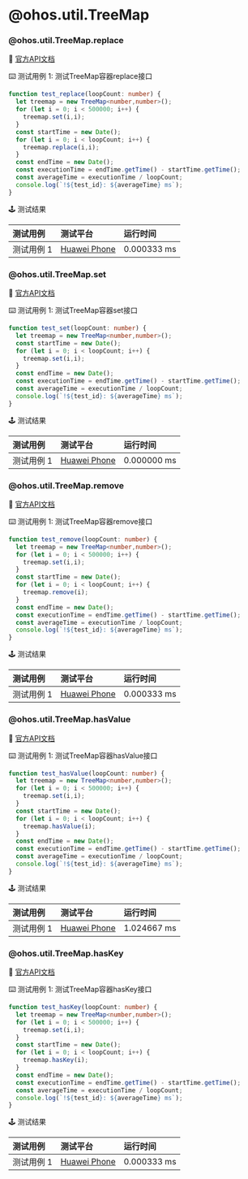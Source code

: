 # @ohos.util.TreeMap
### @ohos.util.TreeMap.replace

:book: [官方API文档](https://developer.harmonyos.com/cn/docs/documentation/doc-references-V3/js-apis-treemap-0000001478341441-V3#ZH-CN_TOPIC_0000001523488482__replace)

:keyboard: 测试用例 1: 测试TreeMap容器replace接口 

```typescript
function test_replace(loopCount: number) {
  let treemap = new TreeMap<number,number>();
  for (let i = 0; i < 500000; i++) {
    treemap.set(i,i);
  }
  const startTime = new Date();
  for (let i = 0; i < loopCount; i++) {
    treemap.replace(i,i);
  }
  const endTime = new Date();
  const executionTime = endTime.getTime() - startTime.getTime();
  const averageTime = executionTime / loopCount;
  console.log(`!${test_id}: ${averageTime} ms`);
}
```
:joystick: 测试结果

| 测试用例   | 测试平台           | 运行时间        |
|:-------|:---------------|:------------|
| 测试用例 1 | [Huawei Phone] | 0.000333 ms |

### @ohos.util.TreeMap.set

:book: [官方API文档](https://developer.harmonyos.com/cn/docs/documentation/doc-references-V3/js-apis-treemap-0000001478341441-V3#ZH-CN_TOPIC_0000001523488482__set)

:keyboard: 测试用例 1: 测试TreeMap容器set接口 

```typescript
function test_set(loopCount: number) {
  let treemap = new TreeMap<number,number>();
  const startTime = new Date();
  for (let i = 0; i < loopCount; i++) {
    treemap.set(i,i);
  }
  const endTime = new Date();
  const executionTime = endTime.getTime() - startTime.getTime();
  const averageTime = executionTime / loopCount;
  console.log(`!${test_id}: ${averageTime} ms`);
}
```
:joystick: 测试结果

| 测试用例   | 测试平台           | 运行时间        |
|:-------|:---------------|:------------|
| 测试用例 1 | [Huawei Phone] | 0.000000 ms |

### @ohos.util.TreeMap.remove

:book: [官方API文档](https://developer.harmonyos.com/cn/docs/documentation/doc-references-V3/js-apis-treemap-0000001478341441-V3#ZH-CN_TOPIC_0000001523488482__remove)

:keyboard: 测试用例 1: 测试TreeMap容器remove接口 

```typescript
function test_remove(loopCount: number) {
  let treemap = new TreeMap<number,number>();
  for (let i = 0; i < 500000; i++) {
    treemap.set(i,i);
  }
  const startTime = new Date();
  for (let i = 0; i < loopCount; i++) {
    treemap.remove(i);
  }
  const endTime = new Date();
  const executionTime = endTime.getTime() - startTime.getTime();
  const averageTime = executionTime / loopCount;
  console.log(`!${test_id}: ${averageTime} ms`);
}
```
:joystick: 测试结果

| 测试用例   | 测试平台           | 运行时间        |
|:-------|:---------------|:------------|
| 测试用例 1 | [Huawei Phone] | 0.000333 ms |

### @ohos.util.TreeMap.hasValue

:book: [官方API文档](https://developer.harmonyos.com/cn/docs/documentation/doc-references-V3/js-apis-treemap-0000001478341441-V3#ZH-CN_TOPIC_0000001523488482__hasValue)

:keyboard: 测试用例 1: 测试TreeMap容器hasValue接口 

```typescript
function test_hasValue(loopCount: number) {
  let treemap = new TreeMap<number,number>();
  for (let i = 0; i < 500000; i++) {
    treemap.set(i,i);
  }
  const startTime = new Date();
  for (let i = 0; i < loopCount; i++) {
    treemap.hasValue(i);
  }
  const endTime = new Date();
  const executionTime = endTime.getTime() - startTime.getTime();
  const averageTime = executionTime / loopCount;
  console.log(`!${test_id}: ${averageTime} ms`);
}
```
:joystick: 测试结果

| 测试用例   | 测试平台           | 运行时间        |
|:-------|:---------------|:------------|
| 测试用例 1 | [Huawei Phone] | 1.024667 ms |

### @ohos.util.TreeMap.hasKey

:book: [官方API文档](https://developer.harmonyos.com/cn/docs/documentation/doc-references-V3/js-apis-treemap-0000001478341441-V3#ZH-CN_TOPIC_0000001523488482__hasKey)

:keyboard: 测试用例 1: 测试TreeMap容器hasKey接口 

```typescript
function test_hasKey(loopCount: number) {
  let treemap = new TreeMap<number,number>();
  for (let i = 0; i < 500000; i++) {
    treemap.set(i,i);
  }
  const startTime = new Date();
  for (let i = 0; i < loopCount; i++) {
    treemap.hasKey(i);
  }
  const endTime = new Date();
  const executionTime = endTime.getTime() - startTime.getTime();
  const averageTime = executionTime / loopCount;
  console.log(`!${test_id}: ${averageTime} ms`);
}
```
:joystick: 测试结果

| 测试用例   | 测试平台           | 运行时间        |
|:-------|:---------------|:------------|
| 测试用例 1 | [Huawei Phone] | 0.000333 ms |

[Huawei Phone]: ../../device/#huawei-phone
[Huawei Watch]: ../../device/#huawei-watch
[node]: ../../device/#typescript